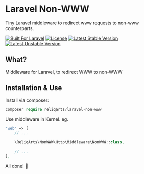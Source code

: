 # Laravel Non-WWW

Tiny Laravel middleware to redirect www requests to non-www counterparts.

[![Built For Laravel](https://img.shields.io/badge/built%20for-laravel-red.svg?style=flat-square)](http://laravel.com)
[![License](https://poser.pugx.org/reliqarts/laravel-non-www/license?format=flat-square)](https://packagist.org/packages/reliqarts/laravel-non-www)
[![Latest Stable Version](https://poser.pugx.org/reliqarts/laravel-non-www/version?format=flat-square)](https://packagist.org/packages/reliqarts/laravel-non-www)
[![Latest Unstable Version](https://poser.pugx.org/reliqarts/laravel-non-www/v/unstable?format=flat-square)](//packagist.org/packages/reliqarts/laravel-non-www)

## What?

Middleware for Laravel, to redirect WWW to non-WWW

## Installation & Use

Install via composer:

```php
composer require reliqarts/laravel-non-www
```

Use middleware in Kernel. eg.

```php
'web' => [
    // ...

    \ReliqArts\NonWWW\Http\Middleware\NonWWW::class,

    // ...
],
```

All done! :beers:
